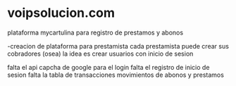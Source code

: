 # voipsolucion.com
plataforma mycartulina
para registro de prestamos y abonos

-creacion de plataforma para prestamista cada prestamista puede crear sus cobradores
(osea) la idea es crear usuarios con inicio de sesion

falta el api capcha de google para el login
falta el registro de inicio de sesion
falta la tabla de transacciones movimientos de abonos y prestamos



